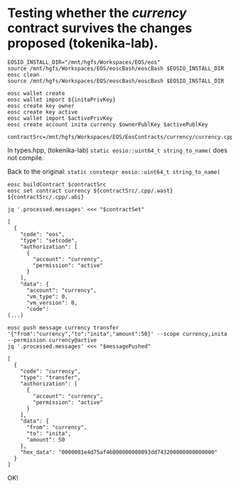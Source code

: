 # Testing whether the *currency* contract survives the changes proposed (tokenika-lab).

```
EOSIO_INSTALL_DIR="/mnt/hgfs/Workspaces/EOS/eos"
source /mnt/hgfs/Workspaces/EOS/eoscBash/eoscBash $EOSIO_INSTALL_DIR
eosc clean
source /mnt/hgfs/Workspaces/EOS/eoscBash/eoscBash $EOSIO_INSTALL_DIR

eosc wallet create
eosc wallet import ${initaPrivKey}
eosc create key owner
eosc create key active
eosc wallet import $activePrivKey
eosc create account inita currency $ownerPublKey $activePublKey

contractSrc=/mnt/hgfs/Workspaces/EOS/EosContracts/currency/currency.cpp
```
In types.hpp, (tokenika-lab) `static eosio::uint64_t string_to_name(` does not compile. 

Back to the original: `static constexpr eosio::uint64_t string_to_name(`
```
eosc buildContract $contractSrc
eosc set contract currency ${contractSrc/.cpp/.wast}  ${contractSrc/.cpp/.abi}

jq '.processed.messages' <<< "$contractSet"
```
```
[
  {
    "code": "eos",
    "type": "setcode",
    "authorization": [
      {
        "account": "currency",
        "permission": "active"
      }
    ],
    "data": {
      "account": "currency",
      "vm_type": 0,
      "vm_version": 0,
      "code": 
(...)

eosc push message currency transfer '{"from":"currency","to":"inita","amount":50}' --scope currency,inita --permission currency@active
jq '.processed.messages' <<< "$messagePushed"
```
```
[
  {
    "code": "currency",
    "type": "transfer",
    "authorization": [
      {
        "account": "currency",
        "permission": "active"
      }
    ],
    "data": {
      "from": "currency",
      "to": "inita",
      "amount": 50
    },
    "hex_data": "0000001e4d75af46000000000093dd743200000000000000"
  }
]
```
OK!
